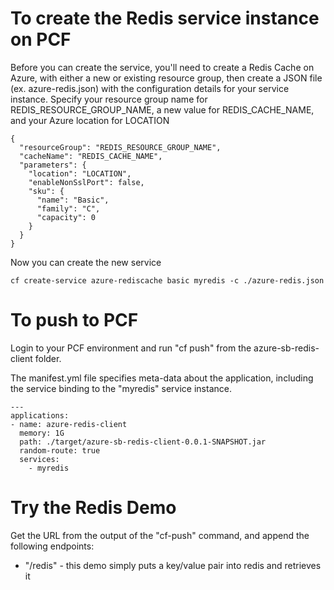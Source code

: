 # To create the Redis service instance on PCF
Before you can create the service, you'll need to create a Redis Cache on Azure, with either a new or existing resource group, then
create a JSON file (ex. azure-redis.json) with the configuration details for your service instance.
Specify your resource group name for REDIS_RESOURCE_GROUP_NAME, a new
value for REDIS_CACHE_NAME, and your Azure location for LOCATION

```
{
  "resourceGroup": "REDIS_RESOURCE_GROUP_NAME",
  "cacheName": "REDIS_CACHE_NAME",
  "parameters": {
    "location": "LOCATION",
    "enableNonSslPort": false,
    "sku": {
      "name": "Basic",
      "family": "C",
      "capacity": 0
    }
  }
}

```

Now you can create the new service

```
cf create-service azure-rediscache basic myredis -c ./azure-redis.json
```

# To push to PCF
Login to your PCF environment and run "cf push" from the azure-sb-redis-client folder.

The manifest.yml file specifies meta-data about the application, including the service binding to the "myredis" service instance.


```
---
applications:
- name: azure-redis-client
  memory: 1G
  path: ./target/azure-sb-redis-client-0.0.1-SNAPSHOT.jar
  random-route: true
  services:
    - myredis
```

# Try the Redis Demo
Get the URL from the output of the "cf-push" command, and append
the following endpoints:

* "/redis" - this demo simply puts a key/value pair into redis and retrieves it








